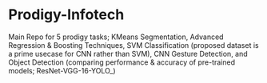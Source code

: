 # Prodigy-Infotech
Main Repo for 5 prodigy tasks; KMeans Segmentation, Advanced Regression & Boosting Techniques, SVM Classification (proposed dataset is a prime usecase for CNN rather than SVM), CNN Gesture Detection, and Object Detection (comparing performance & accuracy of pre-trained models; ResNet-VGG-16-YOLO_)
